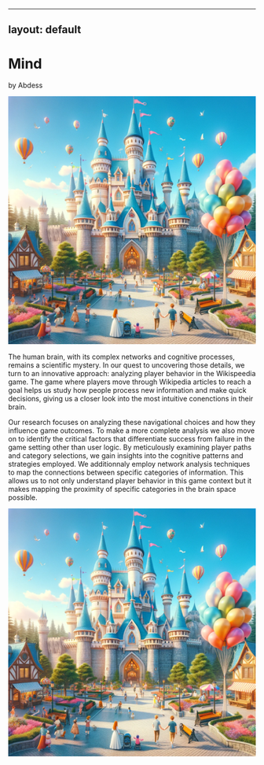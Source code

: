 
---
layout: default
---

# Mind

by Abdess 

![A beautiful castle in an amusement park with people walking around](/assets//img/test_img.png)

The human brain, with its complex networks and cognitive processes, remains a scientific mystery. In our quest to uncovering those details, we turn to an innovative approach: analyzing player behavior in the Wikispeedia game. The game where players move through Wikipedia articles to reach a goal helps us study how people process new information and make quick decisions, giving us a closer look into the most intuitive conenctions in their brain.

Our research focuses on analyzing these navigational choices and how they influence game outcomes. To make a more complete analysis we also move on to identify the critical factors that differentiate success from failure in the game setting other than user logic. By meticulously examining player paths and category selections, we gain insights into the cognitive patterns and strategies employed. We additionnaly employ network analysis techniques to map the connections between specific categories of information. This allows us to not only understand player behavior in this game context but it makes mapping the proximity of specific categories in the brain space possible.

![A beautiful castle in an amusement park with people walking around](/assets//img/test_img.png)


